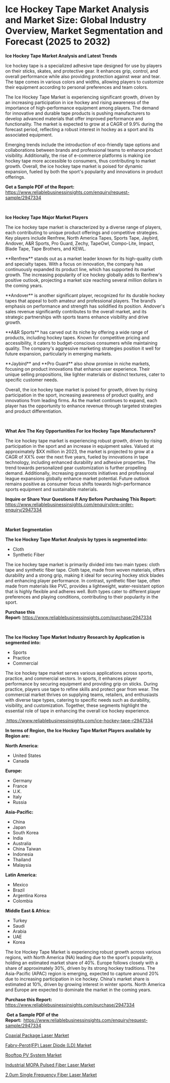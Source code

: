 <p><h1>Ice Hockey Tape Market Analysis and Market Size: Global Industry Overview, Market Segmentation and Forecast (2025 to 2032)</h1></p><p><strong>Ice Hockey Tape Market Analysis and Latest Trends</strong></p>
<p><p>Ice hockey tape is a specialized adhesive tape designed for use by players on their sticks, skates, and protective gear. It enhances grip, control, and overall performance while also providing protection against wear and tear. The tape comes in various colors and widths, allowing players to customize their equipment according to personal preferences and team colors.</p><p>The Ice Hockey Tape Market is experiencing significant growth, driven by an increasing participation in ice hockey and rising awareness of the importance of high-performance equipment among players. The demand for innovative and durable tape products is pushing manufacturers to develop advanced materials that offer improved performance and functionality. The market is expected to grow at a CAGR of 9.9% during the forecast period, reflecting a robust interest in hockey as a sport and its associated equipment.</p><p>Emerging trends include the introduction of eco-friendly tape options and collaborations between brands and professional teams to enhance product visibility. Additionally, the rise of e-commerce platforms is making ice hockey tape more accessible to consumers, thus contributing to market growth. Overall, the ice hockey tape market is poised for dynamic expansion, fueled by both the sport's popularity and innovations in product offerings.</p></p>
<p><strong>Get a Sample PDF of the Report:&nbsp;</strong> <a href="https://www.reliablebusinessinsights.com/enquiry/request-sample/2947334?utm_campaign=39&utm_medium=2&utm_source=Github&utm_content=ia&utm_term=12032025&utm_id=ice-hockey-tape">https://www.reliablebusinessinsights.com/enquiry/request-sample/2947334</a></p>
<p>&nbsp;</p>
<p><strong>Ice Hockey Tape Major Market Players</strong></p>
<p><p>The ice hockey tape market is characterized by a diverse range of players, each contributing to unique product offerings and competitive strategies. Key players include Renfrew, North America Tapes, Sports Tape, Jaybird, Andover, A&R Sports, Pro Guard, Zechy, TapeOwl, Compo-Lite, Impact, Blade Tape, Tape Brothers, and KEWL.</p><p>**Renfrew** stands out as a market leader known for its high-quality cloth and specialty tapes. With a focus on innovation, the company has continuously expanded its product line, which has supported its market growth. The increasing popularity of ice hockey globally adds to Renfrew's positive outlook, projecting a market size reaching several million dollars in the coming years.</p><p>**Andover** is another significant player, recognized for its durable hockey tapes that appeal to both amateur and professional players. The brand’s emphasis on performance and strength has solidified its position. Andover's sales revenue significantly contributes to the overall market, and its strategic partnerships with sports teams enhance visibility and drive growth.</p><p>**A&R Sports** has carved out its niche by offering a wide range of products, including hockey tapes. Known for competitive pricing and accessibility, it caters to budget-conscious consumers while maintaining quality. The company's aggressive marketing strategies position it well for future expansion, particularly in emerging markets.</p><p>**Jaybird** and **Pro Guard** also show promise in niche markets, focusing on product innovations that enhance user experience. Their unique selling propositions, like lighter materials or distinct textures, cater to specific customer needs.</p><p>Overall, the ice hockey tape market is poised for growth, driven by rising participation in the sport, increasing awareness of product quality, and innovations from leading firms. As the market continues to expand, each player has the opportunity to enhance revenue through targeted strategies and product differentiation.</p></p>
<p>&nbsp;</p>
<p><strong>What Are The Key Opportunities For Ice Hockey Tape Manufacturers?</strong></p>
<p><p>The ice hockey tape market is experiencing robust growth, driven by rising participation in the sport and an increase in equipment sales. Valued at approximately $XX million in 2023, the market is projected to grow at a CAGR of XX% over the next five years, fueled by innovations in tape technology, including enhanced durability and adhesive properties. The trend towards personalized gear customization is further propelling demand. Additionally, increasing grassroots initiatives and professional league expansions globally enhance market potential. Future outlook remains positive as consumer focus shifts towards high-performance sports equipment and sustainable materials.</p></p>
<p><strong>Inquire or Share Your Questions If Any Before Purchasing This Report:</strong> <a href="https://www.reliablebusinessinsights.com/enquiry/pre-order-enquiry/2947334?utm_campaign=39&utm_medium=2&utm_source=Github&utm_content=ia&utm_term=12032025&utm_id=ice-hockey-tape">https://www.reliablebusinessinsights.com/enquiry/pre-order-enquiry/2947334</a></p>
<p>&nbsp;</p>
<p><strong>Market Segmentation</strong></p>
<p><strong>The Ice Hockey Tape Market Analysis by types is segmented into:</strong></p>
<p><ul><li>Cloth</li><li>Synthetic Fiber</li></ul></p>
<p><p>The ice hockey tape market is primarily divided into two main types: cloth tape and synthetic fiber tape. Cloth tape, made from woven materials, offers durability and a strong grip, making it ideal for securing hockey stick blades and enhancing player performance. In contrast, synthetic fiber tape, often made from materials like PVC, provides a lightweight, water-resistant option that is highly flexible and adheres well. Both types cater to different player preferences and playing conditions, contributing to their popularity in the sport.</p></p>
<p><strong>Purchase this Report:&nbsp;</strong><a href="https://www.reliablebusinessinsights.com/purchase/2947334?utm_campaign=39&utm_medium=2&utm_source=Github&utm_content=ia&utm_term=12032025&utm_id=ice-hockey-tape">https://www.reliablebusinessinsights.com/purchase/2947334</a></p>
<p>&nbsp;</p>
<p><strong>The Ice Hockey Tape Market Industry Research by Application is segmented into:</strong></p>
<p><ul><li>Sports</li><li>Practice</li><li>Commercial</li></ul></p>
<p><p>The ice hockey tape market serves various applications across sports, practice, and commercial sectors. In sports, it enhances player performance by securing equipment and providing grip on sticks. During practice, players use tape to refine skills and protect gear from wear. The commercial market thrives on supplying teams, retailers, and enthusiasts with diverse tape types, catering to specific needs such as durability, visibility, and customization. Together, these segments highlight the essential role of tape in enhancing the overall ice hockey experience.</p></p>
<p><a href="https://www.reliablebusinessinsights.com/ice-hockey-tape-r2947334?utm_campaign=39&utm_medium=2&utm_source=Github&utm_content=ia&utm_term=12032025&utm_id=ice-hockey-tape">&nbsp;https://www.reliablebusinessinsights.com/ice-hockey-tape-r2947334</a></p>
<p><strong>In terms of Region, the Ice Hockey Tape Market Players available by Region are:</strong></p>
<p>
    <p> <strong> North America: </strong>
        <ul>
            <li>United States</li>
            <li>Canada</li>
        </ul>
        </p> 
    <p> <strong> Europe: </strong>
        <ul>
            <li>Germany</li>
            <li>France</li>
            <li>U.K.</li>
            <li>Italy</li>
            <li>Russia</li>
        </ul>
        </p> 
    <p> <strong> Asia-Pacific: </strong>
        <ul>
            <li>China</li>
            <li>Japan</li>
            <li>South Korea</li>
            <li>India</li>
            <li>Australia</li>
            <li>China Taiwan</li>
            <li>Indonesia</li>
            <li>Thailand</li>
            <li>Malaysia</li>
        </ul>
        </p> 
    <p> <strong> Latin America: </strong>
        <ul>
            <li>Mexico</li>
            <li>Brazil</li>
            <li>Argentina Korea</li>
            <li>Colombia</li>
        </ul>
        </p> 
    <p> <strong> Middle East & Africa: </strong>
        <ul>
            <li>Turkey</li>
            <li>Saudi</li>
            <li>Arabia</li>
            <li>UAE</li>
            <li>Korea</li>
        </ul>
    </p>
    </p>
<p><p>The Ice Hockey Tape Market is experiencing robust growth across various regions, with North America (NA) leading due to the sport's popularity, holding an estimated market share of 40%. Europe follows closely with a share of approximately 30%, driven by its strong hockey traditions. The Asia-Pacific (APAC) region is emerging, expected to capture around 20% due to increasing participation in ice hockey. China's market share is estimated at 10%, driven by growing interest in winter sports. North America and Europe are expected to dominate the market in the coming years.</p></p>
<p><strong>Purchase this Report: </strong><a href="https://www.reliablebusinessinsights.com/purchase/2947334?utm_campaign=39&utm_medium=2&utm_source=Github&utm_content=ia&utm_term=12032025&utm_id=ice-hockey-tape">https://www.reliablebusinessinsights.com/purchase/2947334</a></p>
<p>&nbsp;<strong>Get a Sample PDF of the Report:&nbsp;&nbsp;</strong><a href="https://www.reliablebusinessinsights.com/enquiry/request-sample/2947334?utm_campaign=39&utm_medium=2&utm_source=Github&utm_content=ia&utm_term=12032025&utm_id=ice-hockey-tape">https://www.reliablebusinessinsights.com/enquiry/request-sample/2947334</a></p>
<p><strong></strong></p>
<p><p><a href="https://github.com/elhibacajka/Market-Research-Report-List-1/blob/main/coaxial-package-laser-market.md?utm_campaign=39&utm_medium=2&utm_source=Github&utm_content=ia&utm_term=12032025&utm_id=ice-hockey-tape">Coaxial Package Laser Market</a></p><p><a href="https://github.com/lazregaartun/Market-Research-Report-List-1/blob/main/fabry-perotfp-laser-diode-ld-market.md?utm_campaign=39&utm_medium=2&utm_source=Github&utm_content=ia&utm_term=12032025&utm_id=ice-hockey-tape">Fabry-Perot(FP) Laser Diode (LD) Market</a></p><p><a href="https://github.com/ienamoun/Market-Research-Report-List-1/blob/main/rooftop-pv-system-market.md?utm_campaign=39&utm_medium=2&utm_source=Github&utm_content=ia&utm_term=12032025&utm_id=ice-hockey-tape">Rooftop PV System Market</a></p><p><a href="https://github.com/jolashta/Market-Research-Report-List-1/blob/main/industrial-mopa-pulsed-fiber-laser-market.md?utm_campaign=39&utm_medium=2&utm_source=Github&utm_content=ia&utm_term=12032025&utm_id=ice-hockey-tape">Industrial MOPA Pulsed Fiber Laser Market</a></p><p><a href="https://github.com/duskodazzi34/Market-Research-Report-List-1/blob/main/20um-single-frequency-fiber-laser-market.md?utm_campaign=39&utm_medium=2&utm_source=Github&utm_content=ia&utm_term=12032025&utm_id=ice-hockey-tape">2.0um Single Frequency Fiber Laser Market</a></p></p>